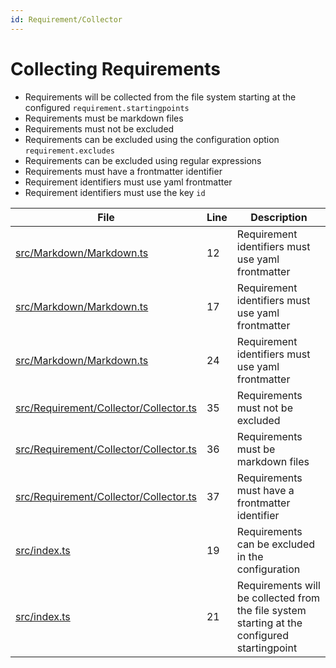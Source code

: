 ```yaml
---
id: Requirement/Collector
---
```


# Collecting Requirements

-   Requirements will be collected from the file system starting at the configured `requirement.startingpoints`
-   Requirements must be markdown files
-   Requirements must not be excluded
-   Requirements can be excluded using the configuration option `requirement.excludes`
-   Requirements can be excluded using regular expressions
-   Requirements must have a frontmatter identifier
-   Requirement identifiers must use yaml frontmatter
-   Requirement identifiers must use the key `id`

<div class="tracey">

| File                                                                                       | Line | Description                                                                                  |
| ------------------------------------------------------------------------------------------ | ---- | -------------------------------------------------------------------------------------------- |
| [src/Markdown/Markdown.ts](../../src/Markdown/Markdown.ts#L12)                             | 12   | Requirement identifiers must use yaml frontmatter                                            |
| [src/Markdown/Markdown.ts](../../src/Markdown/Markdown.ts#L17)                             | 17   | Requirement identifiers must use yaml frontmatter                                            |
| [src/Markdown/Markdown.ts](../../src/Markdown/Markdown.ts#L24)                             | 24   | Requirement identifiers must use yaml frontmatter                                            |
| [src/Requirement/Collector/Collector.ts](../../src/Requirement/Collector/Collector.ts#L35) | 35   | Requirements must not be excluded                                                            |
| [src/Requirement/Collector/Collector.ts](../../src/Requirement/Collector/Collector.ts#L36) | 36   | Requirements must be markdown files                                                          |
| [src/Requirement/Collector/Collector.ts](../../src/Requirement/Collector/Collector.ts#L37) | 37   | Requirements must have a frontmatter identifier                                              |
| [src/index.ts](../../src/index.ts#L19)                                                     | 19   | Requirements can be excluded in the configuration                                            |
| [src/index.ts](../../src/index.ts#L21)                                                     | 21   | Requirements will be collected from the file system starting at the configured startingpoint |

</div>
